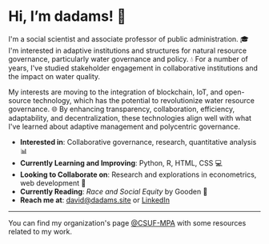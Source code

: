 # Hi, I’m dadams! 👋

I'm a social scientist and associate professor of public administration. 🎓 I'm interested in adaptive institutions and structures for natural resource governance, particularly water governance and policy. 💧 For a number of years, I've studied stakeholder engagement in collaborative institutions and the impact on water quality.

My interests are moving to the integration of blockchain, IoT, and open-source technology, which has the potential to revolutionize water resource governance. 🌐 By enhancing transparency, collaboration, efficiency, adaptability, and decentralization, these technologies align well with what I've learned about adaptive management and polycentric governance.

- **Interested in**: Collaborative governance, research, quantitative analysis 📊
- **Currently Learning and Improving**: Python, R, HTML, CSS 💻
- **Looking to Collaborate on**: Research and explorations in econometrics, web development 🤝
- **Currently Reading**: _Race and Social Equity_ by Gooden 📖
- **Reach me at**: david@dadams.site or [LinkedIn](https://www.linkedin.com/in/dadamscsuf/)


---

You can find my organization's page [@CSUF-MPA](https://github.com/CSUF-MPA) with some resources related to my work.

